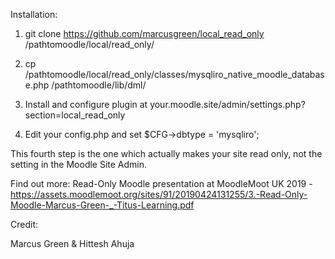 Installation:

1) git clone https://github.com/marcusgreen/local_read_only /pathtomoodle/local/read_only/

2) cp /pathtomoodle/local/read_only/classes/mysqliro_native_moodle_database.php /pathtomoodle/lib/dml/

3) Install and configure plugin at your.moodle.site/admin/settings.php?section=local_read_only

4) Edit your config.php and set $CFG->dbtype    = 'mysqliro';  

This fourth step is the one which actually makes your site read only, not the setting in the Moodle Site Admin.


Find out more:
Read-Only Moodle presentation at MoodleMoot UK 2019 - https://assets.moodlemoot.org/sites/91/20190424131255/3.-Read-Only-Moodle-Marcus-Green-_-Titus-Learning.pdf


Credit:

Marcus Green & Hittesh Ahuja
